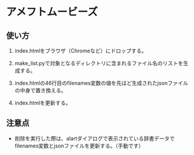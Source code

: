 # アメフトムービーズ

## 使い方

1. index.htmlをブラウザ（Chromeなど）にドロップする。

2. make_list.pyで対象となるディレクトリに含まれるファイル名のリストを生成する。

3. index.htmlの46行目のfilenames変数の値を先ほど生成されたjsonファイルの中身で置き換える。

4. index.htmlを更新する。

## 注意点

- 削除を実行した際は、alartダイアログで表示されている辞書データでfilenames変数とjsonファイルを更新する。（手動です）
